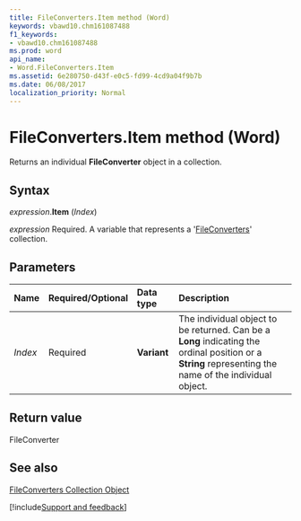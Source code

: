 ```yaml
---
title: FileConverters.Item method (Word)
keywords: vbawd10.chm161087488
f1_keywords:
- vbawd10.chm161087488
ms.prod: word
api_name:
- Word.FileConverters.Item
ms.assetid: 6e280750-d43f-e0c5-fd99-4cd9a04f9b7b
ms.date: 06/08/2017
localization_priority: Normal
---
```



# FileConverters.Item method (Word)

Returns an individual  **FileConverter** object in a collection.


## Syntax

_expression_.**Item** (_Index_)

_expression_ Required. A variable that represents a '[FileConverters](Word.fileconverters.md)' collection.


## Parameters



|Name|Required/Optional|Data type|Description|
|:-----|:-----|:-----|:-----|
| _Index_|Required| **Variant**|The individual object to be returned. Can be a  **Long** indicating the ordinal position or a **String** representing the name of the individual object.|

## Return value

FileConverter


## See also


[FileConverters Collection Object](Word.fileconverters.md)

[!include[Support and feedback](~/includes/feedback-boilerplate.md)]